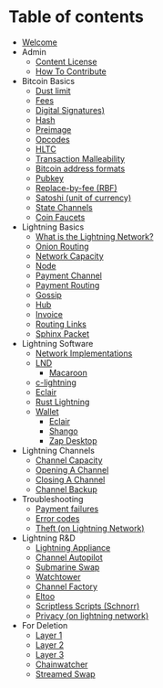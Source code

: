 # Table of contents

* [Welcome](README.md)
* Admin
  * [Content License](admin/license.md)
  * [How To Contribute](admin/contributing.md)
* Bitcoin Basics
  * [Dust limit](dust-limit.md)
  * [Fees](fees.md)
  * [Digital Signatures)](signatures-on-lightning.md)
  * [Hash](hash.md)
  * [Preimage](pre-image.md)
  * [Opcodes](op-codes.md)
  * [HLTC](hltc.md)
  * [Transaction Malleability](transaction-malleability.md)
  * [Bitcoin address formats](bitcoin-address-formats.md)
  * [Pubkey](pubkey.md)
  * [Replace-by-fee \(RBF\)](replace-by-fee-rbf.md)
  * [Satoshi \(unit of currency\)](satoshi-unit-of-currency.md)
  * [State Channels](state-channel.md)
  * [Coin Faucets](faucet.md)
* Lightning Basics
  * [What is the Lightning Network?](lightning-network.md)
  * [Onion Routing](onion-routing.md)
  * [Network Capacity](network-capacity.md)
  * [Node](node.md)
  * [Payment Channel](payment-channel.md)
  * [Payment Routing](payment-routing.md)
  * [Gossip](gossip.md)
  * [Hub](hub.md)
  * [Invoice](invoice.md)
  * [Routing Links](routing-links.md)
  * [Sphinx Packet](sphinx-packet.md)
* Lightning Software
  * [Network Implementations](implementations-of-lightning-network.md)
  * [LND](lnd.md)
    * [Macaroon](macaroon.md)
  * [c-lightning](c-lightning.md) 
  * [Eclair](eclair.md)
  * [Rust Lightning](rust-lightning.md)
  * [Wallet](wallet/README.md)
    * [Eclair](wallet/eclair.md)
    * [Shango](wallet/shango.md)
    * [Zap Desktop](wallet/zap-desktop.md)
* Lightning Channels
  * [Channel Capacity](channel-capacity.md)
  * [Opening A Channel](channel-opening.md)
  * [Closing A Channel](channel-closing.md)
  * [Channel Backup](channel-backups.md)
* Troubleshooting
  * [Payment failures](payment-failures.md)
  * [Error codes](error-codes.md)
  * [Theft \(on Lightning Network\)](theft-on-lightning-network.md)
* Lightning R&D
  * [Lightning Appliance](lightning-appliance.md)
  * [Channel Autopilot](auto-pilot-channels.md)
  * [Submarine Swap](submarine-swap.md)
  * [Watchtower](watchtower.md)
  * [Channel Factory](channel-factory.md)
  * [Eltoo](eltoo.md)
  * [Scriptless Scripts \(Schnorr\)](scriptless-scripts-schnorr.md)
  * [Privacy \(on lightning network\)](privacy-on-lightning-network.md)
* For Deletion
  * [Layer 1](layer-1.md)
  * [Layer 2](layer-2.md)
  * [Layer 3](layer-3.md)
  * [Chainwatcher](chainwatcher.md)
  * [Streamed Swap](streamed-swap.md)
